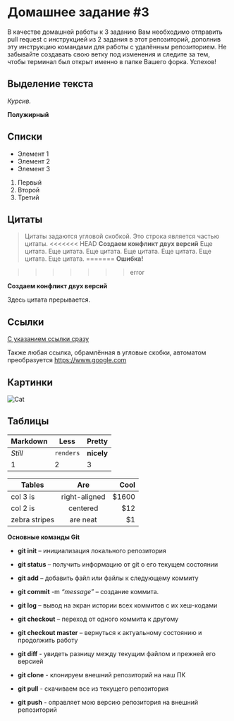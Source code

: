 # Домашнее задание #3

В качестве домашней работы к 3 заданию Вам необходимо отправить pull request с инструкцией из 2 задания в этот репозиторий, дополнив эту инструкцию командами для работы с удалённым репозиторием. Не забывайте создавать свою ветку под изменения и следите за тем, чтобы терминал был открыт именно в папке Вашего форка. Успехов!

## Выделение текста

*Курсив.*

**Полужирный**

## Списки

* Элемент 1
* Элемент 2
* Элемент 3

1. Первый 
2. Второй
3. Третий

## Цитаты
> Цитаты задаются угловой скобкой.
> Это строка является частью цитаты.
<<<<<<< HEAD
**Создаем конфликт двух версий**
> Еще цитата.
> Еще цитата.
> Еще цитата.
> Еще цитата.
> Еще цитата.
> Еще цитата.
> Еще цитата.
=======
**Ошибка!**

>>>>>>> error


**Создаем конфликт двух версий**

Здесь цитата прерывается.


## Ссылки
[С указанием ссылки сразу](https://www.google.com)

Также любая ссылка, обрамлённая в угловые скобки, автоматом преобразуется
<https://www.google.com>




## Картинки 

![Cat](112.jpg)


## Таблицы 

Markdown | Less | Pretty
--- | --- | ---
*Still* | `renders` | **nicely**
1 | 2 | 3

| Tables        | Are           | Cool  |
| ------------- |:-------------:| -----:|
| col 3 is      | right-aligned | $1600 |
| col 2 is      | centered      |   $12 |
| zebra stripes | are neat      |    $1 |


**Основные команды Git**

+ **git init** – инициализация локального репозитория

+ **git status** – получить информацию от git о его текущем состоянии

+ **git add** – добавить файл или файлы к следующему коммиту

+ **git commit** -m *“message”* – создание коммита.

+ **git log** – вывод на экран истории всех коммитов с их хеш-кодами

+ **git checkout** – переход от одного коммита к другому

+ **git checkout master** – вернуться к актуальному состоянию и продолжить работу

+ **git diff** - увидеть разницу между текущим файлом и прежней его версией

+ **git clone** - клонируем внешний репозиторий на наш ПК 

+ **git pull** - скачиваем все из текущего репозитория 

+ **git push** - оправляет мою версию репозитория на внешний репозиторий